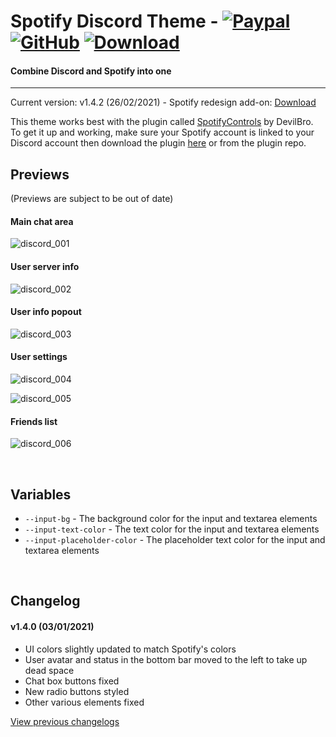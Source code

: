 # Spotify Discord Theme - [![Paypal][paypal-logo]][paypal-url] [![GitHub][github-logo]][github-url] [![Download][download-logo]][download-url] 
#### Combine Discord and Spotify into one
<hr>

Current version: v1.4.2 (26/02/2021) - Spotify redesign add-on: [Download](https://capnkitten.github.io/BetterDiscord/Download/?theme=Spotify-Discord&addon=redesign)

This theme works best with the plugin called [SpotifyControls](https://github.com/mwittrien/BetterDiscordAddons/tree/master/Plugins/SpotifyControls) by DevilBro. To get it up and working, make sure your Spotify account is linked to your Discord account then download the plugin [here](https://github.com/mwittrien/BetterDiscordAddons/tree/master/Plugins/SpotifyControls) or from the plugin repo.

## Previews

(Previews are subject to be out of date)

#### Main chat area

![discord_001](https://user-images.githubusercontent.com/4013216/117520405-03d19280-af76-11eb-9302-5c1af8d74177.png)

#### User server info

![discord_002](https://user-images.githubusercontent.com/4013216/117520414-1055eb00-af76-11eb-9fa6-e08bb79b7f35.png)

#### User info popout

![discord_003](https://user-images.githubusercontent.com/4013216/117520420-177cf900-af76-11eb-953a-c096e87c354b.png)

#### User settings

![discord_004](https://user-images.githubusercontent.com/4013216/117520429-1fd53400-af76-11eb-94d8-b734bb26ec14.png)

![discord_005](https://user-images.githubusercontent.com/4013216/117520446-33809a80-af76-11eb-9780-c79d3fdc6468.png)

#### Friends list

![discord_006](https://user-images.githubusercontent.com/4013216/117520455-4004f300-af76-11eb-893e-8577a57695e7.png)

&nbsp;

## Variables

 - `--input-bg` - The background color for the input and textarea elements
 - `--input-text-color` - The text color for the input and textarea elements
 - `--input-placeholder-color` - The placeholder text color for the input and textarea elements

&nbsp;

## Changelog

#### v1.4.0 (03/01/2021)
* UI colors slightly updated to match Spotify's colors
* User avatar and status in the bottom bar moved to the left to take up dead space
* Chat box buttons fixed
* New radio buttons styled
* Other various elements fixed


[View previous changelogs](https://github.com/CapnKitten/BetterDiscord/blob/master/Themes/Spotify-Discord/changelog.md)

[paypal-logo]: https://img.shields.io/static/v1?label=PayPal&message=Donate&style=flat&logo=paypal&color=blue
[paypal-url]: https://paypal.me/capnkitten

[github-logo]: https://img.shields.io/static/v1?label=GitHub&message=Sponsor&style=flat&logo=github&color=black
[github-url]: https://github.com/sponsors/CapnKitten

[download-logo]: https://img.shields.io/static/v1?label=Download&message=Theme&style=flat&color=blue
[download-url]: https://capnkitten.github.io/BetterDiscord/Download/?theme=Spotify-Discord
